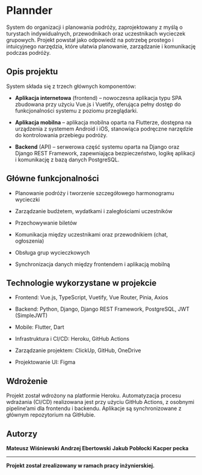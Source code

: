 # Plannder

System do organizacji i planowania podróży, zaprojektowany z myślą o turystach indywidualnych, przewodnikach oraz uczestnikach wycieczek grupowych. Projekt powstał jako odpowiedź na potrzebę prostego i intuicyjnego narzędzia, które ułatwia planowanie, zarządzanie i komunikację podczas podróży.

## Opis projektu

System składa się z trzech głównych komponentów:

- **Aplikacja internetowa** (frontend) – nowoczesna aplikacja typu SPA zbudowana przy użyciu Vue.js i Vuetify, oferująca pełny dostęp do funkcjonalności systemu z poziomu przeglądarki.

- **Aplikacja mobilna** – aplikacja mobilna oparta na Flutterze, dostępna na urządzenia z systemem Android i iOS, stanowiąca podręczne narzędzie do kontrolowania przebiegu podróży.

- **Backend** (API) – serwerowa część systemu oparta na Django oraz Django REST Framework, zapewniająca bezpieczeństwo, logikę aplikacji i komunikację z bazą danych PostgreSQL.

## Główne funkcjonalności

- Planowanie podróży i tworzenie szczegółowego harmonogramu wycieczki

- Zarządzanie budżetem, wydatkami i zaległościami uczestników

- Przechowywanie biletów

- Komunikacja między uczestnikami oraz przewodnikiem (chat, ogłoszenia)

- Obsługa grup wycieczkowych

- Synchronizacja danych między frontendem i aplikacją mobilną

## Technologie wykorzystane w projekcie 

- Frontend: Vue.js, TypeScript, Vuetify, Vue Router, Pinia, Axios

- Backend: Python, Django, Django REST Framework, PostgreSQL, JWT (SimpleJWT)

- Mobile: Flutter, Dart

- Infrastruktura i CI/CD: Heroku, GitHub Actions

- Zarządzanie projektem: ClickUp, GitHub, OneDrive

- Projektowanie UI: Figma

## Wdrożenie

Projekt został wdrożony na platformie Heroku. Automatyzacja procesu wdrażania (CI/CD) realizowana jest przy użyciu GitHub Actions, z osobnymi pipeline’ami dla frontendu i backendu. Aplikacje są synchronizowane z głównym repozytorium na GitHubie.


## Autorzy

**Mateusz Wiśniewski**
**Andrzej Ebertowski**
**Jakub Pobłocki**
**Kacper pecka**

---

**Projekt został zrealizowany w ramach pracy inżynierskiej.**
